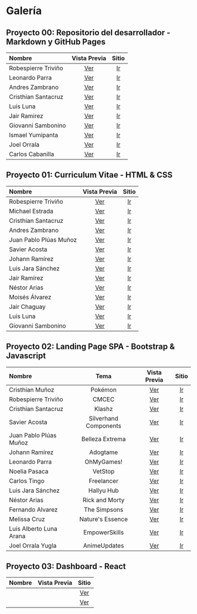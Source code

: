 # Galería

## Proyecto 00: Repositorio del desarrollador - Markdown y GitHub Pages

| Nombre | Vista  Previa | Sitio |
| :----  | :----------: | :---: |
| Robespierre Triviño       | [Ver](imagenes_repositorio/robespierre_trivino.png)  | [Ir](https://robtrivi.github.io/robtrivi/)      				|
| Leonardo Parra       		| [Ver](imagenes_repositorio/leonardo_parra.png)       | [Ir](https://leoparra03.github.io/LeoParra03/)      			|
| Andres Zambrano      		| [Ver](imagenes_repositorio/andres_zambrano.png)      | [Ir](https://ajzambra.github.io/ajzambra/)      				|
| Cristhian Santacruz       | [Ver](imagenes_repositorio/christian_santacruz.png)  | [Ir](https://cristhiansantacruz.github.io/CristhianSantacruz/) |
| Luis Luna       | [Ver](imagenes_repositorio/luis_luna.png)  | [Ir](https://luisluna2307.github.io/luisluna2307/) |
| Jair Ramirez       | [Ver](imagenes_repositorio/jair_ramirez.png)  | [Ir](https://jairrami06.github.io/jairrami06/) |
| Giovanni Sambonino       | [Ver](imagenes_repositorio/giovanni_sambonino.png)  | [Ir](https://giovannisambonino.github.io/GiovanniSambonino/) |
| Ismael Yumipanta       | [Ver](imagenes_repositorio/ismael_yumipanta.png)  | [Ir](https://ismaelyumi.github.io/IsmaelYumi/) |
| Joel Orrala       | [Ver](imagenes_repositorio/joel_orrala.png)  | [Ir](https://joelorrala.github.io/JoelOrrala/) |
| Carlos Cabanilla       | [Ver](imagenes_repositorio/carlos_cabanilla.png)  | [Ir](https://carloscabani.github.io/carloscabani/) |

## Proyecto 01: Curriculum Vitae - HTML & CSS

| Nombre | Vista  Previa | Sitio |
| :----  | :----------: | :---: |
| Robespierre Triviño | [Ver](imagenes_curriculum/robtrivi.github.io.png) | [Ir](https://robtrivi.github.io/curriculum/) |
| Michael Estrada | [Ver](imagenes_curriculum/bryanestrada003.github.io.png) | [Ir](https://bryanestrada003.github.io/curriculum/) |
| Cristhian Santacruz | [Ver](imagenes_curriculum/cristhiansantacruz.github.io.png) | [Ir](https://cristhiansantacruz.github.io/curriculum-cristhian/) |
| Andres Zambrano | [Ver](imagenes_curriculum/ajzambra.github.io.png) | [Ir](https://ajzambra.github.io/CurriculumHTML/) |
| Juan Pablo Plúas Muñoz | [Ver](imagenes_curriculum/jppluas.github.io.png) | [Ir](https://jppluas.github.io/curriculum/) |
| Savier Acosta | [Ver](imagenes_curriculum/savier018.github.io.png) | [Ir](https://savier018.github.io/curriculum/) |
| Johann Ramírez | [Ver](imagenes_curriculum/johrespi.github.io.png) | [Ir](https://johrespi.github.io/Curriculum/) |
| Luis Jara Sánchez | [Ver](imagenes_curriculum/luisenjs.github.io.png) | [Ir](https://luisenjs.github.io/curriculum/) |
| Jair Ramírez | [Ver](imagenes_curriculum/jairrami06.github.io.png) | [Ir](https://jairrami06.github.io/curriculum/) |
| Néstor Arias | [Ver](imagenes_curriculum/niariasve.github.io.png) | [Ir](https://niariasve.github.io/CurriculumVitae/) |
| Moisés Álvarez| [Ver](imagenes_curriculum/mfalvarezd.github.io.png) | [Ir](https://mfalvarezd.github.io/curriculum/) |
| Jair Chaguay | [Ver](imagenes_curriculum/jair-chaguay.github.io.png) | [Ir](https://jair-chaguay.github.io/CurriculumVitae/) |
| Luis Luna | [Ver](imagenes_curriculum/luisluna2307.github.io.png) | [Ir](https://luisluna2307.github.io/curriculum/) |
| Giovanni Sambonino | [Ver](imagenes_curriculum/giovannisambonino.github.io.png) | [Ir](https://giovannisambonino.github.io/curriculum/) |

## Proyecto 02: Landing Page SPA - Bootstrap & Javascript

| Nombre |  Tema  | Vista  Previa | Sitio |
| :----  | :----: | :----------: | :---: |
| Cristhian Muñoz | Pokémon | [Ver](imagenes_landing/cjmunozy.github.io.png) | [Ir](https://cjmunozy.github.io/landing/) |
| Robespierre Triviño | CMCEC | [Ver](imagenes_landing/robtrivi.github.io.png) | [Ir](https://robtrivi.github.io/landing/index.html) |
| Cristhian Santacruz | Klashz | [Ver](imagenes_landing/cristhiansantacruz.github.io.png) | [Ir](https://cristhiansantacruz.github.io/landing/index.html) |
| Savier Acosta | Silverhand Components | [Ver](imagenes_landing/savier018.github.io.png) | [Ir](https://savier018.github.io/landing-page/) |
| Juan Pablo Plúas Muñoz | Belleza Extrema | [Ver](imagenes_landing/jppluas.github.io.png) | [Ir](https://jppluas.github.io/landing/) |
| Johann Ramírez | Adogtame | [Ver](imagenes_landing/johrespi.github.io.png) | [Ir](https://johrespi.github.io/landing/) |
| Leonardo Parra | OhMyGames! | [Ver](imagenes_landing/leoparra03.github.io.png) | [Ir](https://leoparra03.github.io/landing/) |
| Noelia Pasaca | VetStop | [Ver](imagenes_landing/noeliapasaca.github.io.png) | [Ir](https://noeliapasaca.github.io/landing/) |
| Carlos Tingo | Freelancer | [Ver](imagenes_landing/tingocarlos08.github.io.png) | [Ir](https://tingocarlos08.github.io/landing/) |
| Luis Jara Sánchez | Hallyu Hub | [Ver](imagenes_landing/luisenjs.github.io.png) | [Ir](https://luisenjs.github.io/landing/) |
| Néstor Arias | Rick and Morty | [Ver](imagenes_landing/niariasve.github.io.png) | [Ir](https://niariasve.github.io/LandingPage/) |
| Fernando Alvarez | The Simpsons | [Ver](imagenes_landing/mfalvarezd.github.io.png) | [Ir](https://mfalvarezd.github.io/landing/) |
| Melissa Cruz | Nature's Essence | [Ver](imagenes_landing/angmcruz.github.io.png) | [Ir](https://angmcruz.github.io/) |
| Luis Alberto Luna Arana | EmpowerSkills | [Ver](imagenes_landing/luisluna2307.github.io.png) | [Ir](https://luisluna2307.github.io/landingPage/joelorrala.github.io) |
| Joel Orrala Yugla | AnimeUpdates | [Ver](imagenes_landing/joelorrala.github.io.png) | [Ir](https://joelorrala.github.io/landing/) |

## Proyecto 03: Dashboard - React

| Nombre | Vista  Previa | Sitio |
| :----  | :----------: | :---: |
|| | [Ver](imagenes_landing/.png) | [Ir]() |
|| | [Ver](imagenes_landing/.png) | [Ir]() |